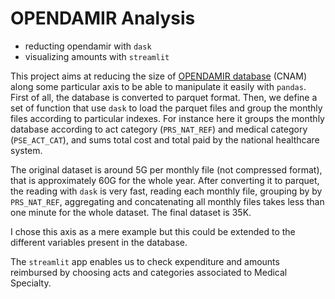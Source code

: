 # OPENDAMIR Analysis

- reducting opendamir with `dask`
- visualizing amounts with `streamlit`


This project aims at reducing the size of [OPENDAMIR database](http://open-data-assurance-maladie.ameli.fr/depenses/index.php)
(CNAM) along some particular axis to be able to manipulate it easily with `pandas`.
First of all, the database is converted to parquet format. 
Then, we define a set of function that use `dask` to load the parquet files
and group the monthly files according to particular indexes.
For instance here it groups the monthly database according to act category (`PRS_NAT_REF`)
and medical category (`PSE_ACT_CAT`), and sums total cost and total 
paid by the national healthcare system. 

The original dataset is around 5G per monthly file (not compressed format), 
that is approximately 60G for the whole year. 
After converting it to parquet, the reading with `dask` is very fast, reading 
each monthly file, grouping by by `PRS_NAT_REF`, aggregating and concatenating
all monthly files takes less than one minute for the whole dataset. 
The final dataset is 35K.
 
 I chose this axis as a mere example but this could be extended to the different
 variables present in the database.  

The `streamlit` app enables us to check expenditure and amounts reimbursed by choosing acts
and categories associated to Medical Specialty.